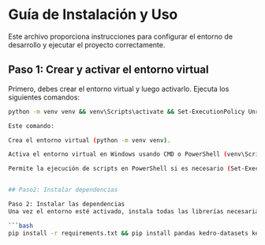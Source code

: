 # Guía de Instalación y Uso

Este archivo proporciona instrucciones para configurar el entorno de desarrollo y ejecutar el proyecto correctamente.

## Paso 1: Crear y activar el entorno virtual

Primero, debes crear el entorno virtual y luego activarlo. Ejecuta los siguientes comandos:

```bash
python -m venv venv && venv\Scripts\activate && Set-ExecutionPolicy Unrestricted -Scope Process

Este comando:

Crea el entorno virtual (python -m venv venv).

Activa el entorno virtual en Windows usando CMD o PowerShell (venv\Scripts\activate).

Permite la ejecución de scripts en PowerShell si es necesario (Set-ExecutionPolicy Unrestricted -Scope Process).


## Paso2: Instalar dependencias

Paso 2: Instalar las dependencias
Una vez el entorno esté activado, instala todas las librerías necesarias utilizando pip. Ejecuta el siguiente comando para instalar las dependencias del proyecto y algunas librerías adicionales:

```bash
pip install -r requirements.txt && pip install pandas kedro-datasets kedro-viz
